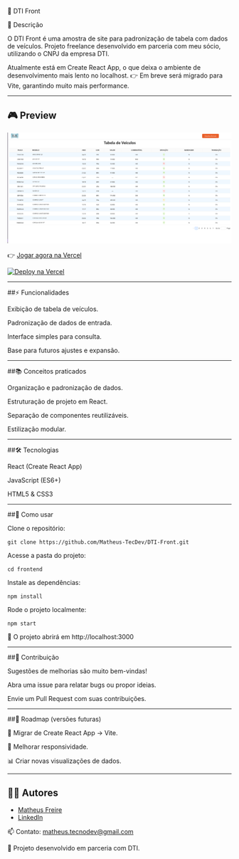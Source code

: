 🧩 DTI Front

📖 Descrição

O DTI Front é uma amostra de site para padronização de tabela com dados de veículos.
Projeto freelance desenvolvido em parceria com meu sócio, utilizando o CNPJ da empresa DTI.

Atualmente está em Create React App, o que deixa o ambiente de desenvolvimento mais lento no localhost.
👉 Em breve será migrado para Vite, garantindo muito mais performance.

---

## 🎮 Preview  

![Preview do Jogo](public/assets/image.png)

👉 [Jogar agora na Vercel](https://site-tabela-dti-frontend.vercel.app/)

[![Deploy na Vercel](https://vercel.com/button)](https://site-tabela-dti-frontend.vercel.app/)

---

##⚡ Funcionalidades

Exibição de tabela de veículos.

Padronização de dados de entrada.

Interface simples para consulta.

Base para futuros ajustes e expansão.

---

##📚 Conceitos praticados

Organização e padronização de dados.

Estruturação de projeto em React.

Separação de componentes reutilizáveis.

Estilização modular.

---

##🛠️ Tecnologias


React (Create React App)

JavaScript (ES6+)

HTML5 & CSS3

---

##🚀 Como usar

Clone o repositório:

	git clone https://github.com/Matheus-TecDev/DTI-Front.git


Acesse a pasta do projeto:

	cd frontend


Instale as dependências:

	npm install


Rode o projeto localmente:

	npm start


📍 O projeto abrirá em http://localhost:3000

---

##🤝 Contribuição

Sugestões de melhorias são muito bem-vindas!

Abra uma issue para relatar bugs ou propor ideias.

Envie um Pull Request com suas contribuições.

---

##📌 Roadmap (versões futuras)

🔄 Migrar de Create React App → Vite.

📱 Melhorar responsividade.

📊 Criar novas visualizações de dados.

---

## 👨‍💻 Autores

- [Matheus Freire](https://github.com/Matheus-TecDev)  
- [LinkedIn](https://www.linkedin.com/in/matheus-freire-martins-da-costa-318622376/) 
 
📫 Contato: matheus.tecnodev@gmail.com

🤝 Projeto desenvolvido em parceria com DTI.
